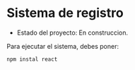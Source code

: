 <h1>Sistema de registro</h1>

- Estado del proyecto: En construccion.

Para ejecutar el sistema, debes poner:

```npm instal react```
